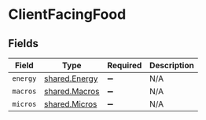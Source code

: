 # ClientFacingFood


## Fields

| Field                                                 | Type                                                  | Required                                              | Description                                           |
| ----------------------------------------------------- | ----------------------------------------------------- | ----------------------------------------------------- | ----------------------------------------------------- |
| `energy`                                              | [shared.Energy](../../../sdk/models/shared/energy.md) | :heavy_minus_sign:                                    | N/A                                                   |
| `macros`                                              | [shared.Macros](../../../sdk/models/shared/macros.md) | :heavy_minus_sign:                                    | N/A                                                   |
| `micros`                                              | [shared.Micros](../../../sdk/models/shared/micros.md) | :heavy_minus_sign:                                    | N/A                                                   |
